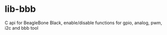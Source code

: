 lib-bbb
=======

C api for BeagleBone Black, enable/disable functions for gpio, analog, pwm, i2c and bbb tool
